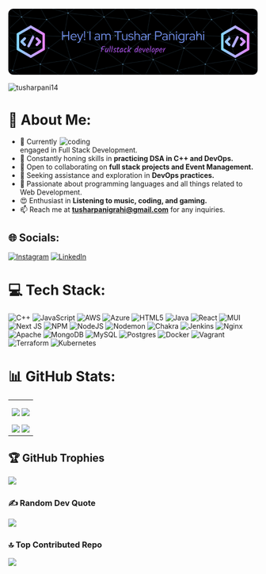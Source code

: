 ![Header](./github-header-image.png)

<p align="left"> <img src="https://komarev.com/ghpvc/?username=tusharpani14&label=Profile%20views&color=0e75b6&style=flat" alt="tusharpani14" /> </p>



# 💫 About Me:
<img align="right" alt="coding" width="400" src="https://camo.githubusercontent.com/cae12fddd9d6982901d82580bdf321d81fb299141098ca1c2d4891870827bf17/68747470733a2f2f6d69726f2e6d656469756d2e636f6d2f6d61782f313336302f302a37513379765349765f7430696f4a2d5a2e676966">

- 🔭 Currently engaged in Full Stack Development.  
- 🌱 Constantly honing skills in **practicing DSA in C++ and DevOps.**  
- 👯 Open to collaborating on **full stack projects and Event Management.**  
- 🤝 Seeking assistance and exploration in **DevOps practices.**  
- 💭 Passionate about programming languages and all things related to Web Development.  
- 😍 Enthusiast in **Listening to music, coding, and gaming.**  
- 📫 Reach me at **tusharpanigrahi@gmail.com** for any inquiries.

## 🌐 Socials:
[![Instagram](https://img.shields.io/badge/Instagram-%23E4405F.svg?logo=Instagram&logoColor=white)](https://instagram.com/pani.tushar) [![LinkedIn](https://img.shields.io/badge/LinkedIn-%230077B5.svg?logo=linkedin&logoColor=white)](https://linkedin.com/in/tusharpanigrahi) 

# 💻 Tech Stack:
![C++](https://img.shields.io/badge/c++-%2300599C.svg?style=for-the-badge&logo=c%2B%2B&logoColor=white) ![JavaScript](https://img.shields.io/badge/javascript-%23323330.svg?style=for-the-badge&logo=javascript&logoColor=%23F7DF1E) ![AWS](https://img.shields.io/badge/AWS-%23FF9900.svg?style=for-the-badge&logo=amazon-aws&logoColor=white) ![Azure](https://img.shields.io/badge/azure-%230072C6.svg?style=for-the-badge&logo=microsoftazure&logoColor=white) ![HTML5](https://img.shields.io/badge/html5-%23E34F26.svg?style=for-the-badge&logo=html5&logoColor=white) ![Java](https://img.shields.io/badge/java-%23ED8B00.svg?style=for-the-badge&logo=openjdk&logoColor=white) ![React](https://img.shields.io/badge/react-%2320232a.svg?style=for-the-badge&logo=react&logoColor=%2361DAFB) ![MUI](https://img.shields.io/badge/MUI-%230081CB.svg?style=for-the-badge&logo=mui&logoColor=white) ![Next JS](https://img.shields.io/badge/Next-black?style=for-the-badge&logo=next.js&logoColor=white) ![NPM](https://img.shields.io/badge/NPM-%23CB3837.svg?style=for-the-badge&logo=npm&logoColor=white) ![NodeJS](https://img.shields.io/badge/node.js-6DA55F?style=for-the-badge&logo=node.js&logoColor=white) ![Nodemon](https://img.shields.io/badge/NODEMON-%23323330.svg?style=for-the-badge&logo=nodemon&logoColor=%BBDEAD) ![Chakra](https://img.shields.io/badge/chakra-%234ED1C5.svg?style=for-the-badge&logo=chakraui&logoColor=white) ![Jenkins](https://img.shields.io/badge/jenkins-%232C5263.svg?style=for-the-badge&logo=jenkins&logoColor=white) ![Nginx](https://img.shields.io/badge/nginx-%23009639.svg?style=for-the-badge&logo=nginx&logoColor=white) ![Apache](https://img.shields.io/badge/apache-%23D42029.svg?style=for-the-badge&logo=apache&logoColor=white) ![MongoDB](https://img.shields.io/badge/MongoDB-%234ea94b.svg?style=for-the-badge&logo=mongodb&logoColor=white) ![MySQL](https://img.shields.io/badge/mysql-%2300000f.svg?style=for-the-badge&logo=mysql&logoColor=white) ![Postgres](https://img.shields.io/badge/postgres-%23316192.svg?style=for-the-badge&logo=postgresql&logoColor=white) ![Docker](https://img.shields.io/badge/docker-%230db7ed.svg?style=for-the-badge&logo=docker&logoColor=white) ![Vagrant](https://img.shields.io/badge/vagrant-%231563FF.svg?style=for-the-badge&logo=vagrant&logoColor=white) ![Terraform](https://img.shields.io/badge/terraform-%235835CC.svg?style=for-the-badge&logo=terraform&logoColor=white) ![Kubernetes](https://img.shields.io/badge/kubernetes-%23326ce5.svg?style=for-the-badge&logo=kubernetes&logoColor=white)
# 📊 GitHub Stats:
<table>


<td align="center">
<p align="center">
  <img height=200px src="https://media0.giphy.com/media/v1.Y2lkPTc5MGI3NjExbmRjNmthOW5zbzBsOWZiaDRqbDdyNHBqMjB0NXQ3eDZ5Ymg2ZXd1ZiZlcD12MV9pbnRlcm5hbF9naWZfYnlfaWQmY3Q9cw/8FwQXLAaeea8lnnvam/giphy.gif" /> 
 <img height=200px src="https://github-readme-stats.vercel.app/api/top-langs/?username=TusharPani14&theme=dark&hide_border=false&include_all_commits=false&count_private=false&layout=compact">
</p>


  <img width="46%" src="https://github-readme-stats.vercel.app/api?username=TusharPani14&theme=dark&hide_border=false&include_all_commits=false&count_private=false" />
  <img width="50%" src="https://github-readme-streak-stats.herokuapp.com/?user=TusharPani14&theme=dark&hide_border=false" />
</td>

</table>

## 🏆 GitHub Trophies
![](https://github-profile-trophy.vercel.app/?username=TusharPani14&theme=onestar&no-frame=true&no-bg=false&margin-w=4)

### ✍️ Random Dev Quote
![](https://quotes-github-readme.vercel.app/api?type=vetical&theme=radical)

### 🔝 Top Contributed Repo
![](https://github-contributor-stats.vercel.app/api?username=TusharPani14&limit=5&theme=dark&combine_all_yearly_contributions=true)

<!-- Proudly created with GPRM ( https://gprm.itsvg.in ) -->
